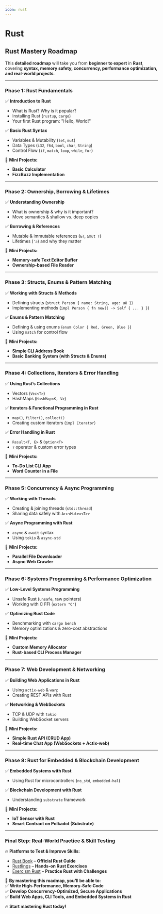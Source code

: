 ```yaml
---
icon: rust
---
```


# Rust

## **Rust Mastery Roadmap**

This **detailed roadmap** will take you from **beginner to expert** in **Rust**, covering **syntax, memory safety, concurrency, performance optimization, and real-world projects**.

***

### **Phase 1: Rust Fundamentals**

✅ **Introduction to Rust**

* What is Rust? Why is it popular?
* Installing Rust (`rustup`, `cargo`)
* Your first Rust program: "Hello, World!"

✅ **Basic Rust Syntax**

* Variables & Mutability (`let`, `mut`)
* Data Types (`i32`, `f64`, `bool`, `char`, `String`)
* Control Flow (`if`, `match`, `loop`, `while`, `for`)

📌 **Mini Projects:**

* **Basic Calculator**
* **FizzBuzz Implementation**

***

### **Phase 2: Ownership, Borrowing & Lifetimes**

✅ **Understanding Ownership**

* What is ownership & why is it important?
* Move semantics & shallow vs. deep copies

✅ **Borrowing & References**

* Mutable & immutable references (`&T`, `&mut T`)
* Lifetimes (`'a`) and why they matter

📌 **Mini Projects:**

* **Memory-safe Text Editor Buffer**
* **Ownership-based File Reader**

***

### **Phase 3: Structs, Enums & Pattern Matching**

✅ **Working with Structs & Methods**

* Defining structs (`struct Person { name: String, age: u8 }`)
* Implementing methods (`impl Person { fn new() -> Self { ... } }`)

✅ **Enums & Pattern Matching**

* Defining & using enums (`enum Color { Red, Green, Blue }`)
* Using `match` for control flow

📌 **Mini Projects:**

* **Simple CLI Address Book**
* **Basic Banking System (with Structs & Enums)**

***

### **Phase 4: Collections, Iterators & Error Handling**

✅ **Using Rust’s Collections**

* Vectors (`Vec<T>`)
* HashMaps (`HashMap<K, V>`)

✅ **Iterators & Functional Programming in Rust**

* `map()`, `filter()`, `collect()`
* Creating custom iterators (`impl Iterator`)

✅ **Error Handling in Rust**

* `Result<T, E>` & `Option<T>`
* `?` operator & custom error types

📌 **Mini Projects:**

* **To-Do List CLI App**
* **Word Counter in a File**

***

### **Phase 5: Concurrency & Async Programming**

✅ **Working with Threads**

* Creating & joining threads (`std::thread`)
* Sharing data safely with `Arc<Mutex<T>>`

✅ **Async Programming with Rust**

* `async` & `await` syntax
* Using `tokio` & `async-std`

📌 **Mini Projects:**

* **Parallel File Downloader**
* **Async Web Crawler**

***

### **Phase 6: Systems Programming & Performance Optimization**

✅ **Low-Level Systems Programming**

* Unsafe Rust (`unsafe`, raw pointers)
* Working with C FFI (`extern "C"`)

✅ **Optimizing Rust Code**

* Benchmarking with `cargo bench`
* Memory optimizations & zero-cost abstractions

📌 **Mini Projects:**

* **Custom Memory Allocator**
* **Rust-based CLI Process Manager**

***

### **Phase 7: Web Development & Networking**

✅ **Building Web Applications in Rust**

* Using `actix-web` & `warp`
* Creating REST APIs with Rust

✅ **Networking & WebSockets**

* TCP & UDP with `tokio`
* Building WebSocket servers

📌 **Mini Projects:**

* **Simple Rust API (CRUD App)**
* **Real-time Chat App (WebSockets + Actix-web)**

***

### **Phase 8: Rust for Embedded & Blockchain Development**

✅ **Embedded Systems with Rust**

* Using Rust for microcontrollers (`no_std`, `embedded-hal`)

✅ **Blockchain Development with Rust**

* Understanding `substrate` framework

📌 **Mini Projects:**

* **IoT Sensor with Rust**
* **Smart Contract on Polkadot (Substrate)**

***

### **Final Step: Real-World Practice & Skill Testing**

🔥 **Platforms to Test & Improve Skills:**

* [Rust Book](https://doc.rust-lang.org/book/) – **Official Rust Guide**
* [Rustlings](https://github.com/rust-lang/rustlings) – **Hands-on Rust Exercises**
* [Exercism Rust](https://exercism.org/tracks/rust) – **Practice Rust with Challenges**

🚀 **By mastering this roadmap, you’ll be able to:**\
✅ **Write High-Performance, Memory-Safe Code**\
✅ **Develop Concurrency-Optimized, Secure Applications**\
✅ **Build Web Apps, CLI Tools, and Embedded Systems in Rust**

🔥 **Start mastering Rust today!**
